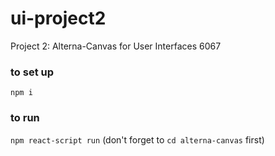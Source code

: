# ui-project2

Project 2: Alterna-Canvas for User Interfaces 6067

### to set up

`npm i`

### to run

`npm react-script run`
(don't forget to `cd alterna-canvas` first)
